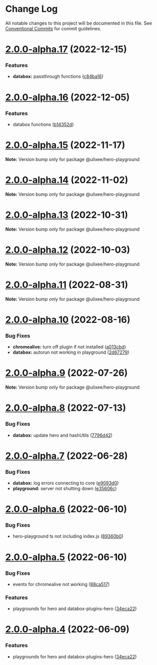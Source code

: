 # Change Log

All notable changes to this project will be documented in this file.
See [Conventional Commits](https://conventionalcommits.org) for commit guidelines.

# [2.0.0-alpha.17](https://github.com/ulixee/platform/compare/v2.0.0-alpha.16...v2.0.0-alpha.17) (2022-12-15)


### Features

* **databox:** passthrough functions ([c84ba16](https://github.com/ulixee/platform/commit/c84ba168265ebdb167e6ceeb5e3f6bd116760710))





# [2.0.0-alpha.16](https://github.com/ulixee/platform/compare/v2.0.0-alpha.15...v2.0.0-alpha.16) (2022-12-05)


### Features

* databox functions ([b14352d](https://github.com/ulixee/platform/commit/b14352d8160de6667e05bdbf86b6b6df32d056e4))





# [2.0.0-alpha.15](https://github.com/ulixee/platform/compare/v2.0.0-alpha.14...v2.0.0-alpha.15) (2022-11-17)

**Note:** Version bump only for package @ulixee/hero-playground





# [2.0.0-alpha.14](https://github.com/ulixee/ulixee/compare/v2.0.0-alpha.13...v2.0.0-alpha.14) (2022-11-02)

**Note:** Version bump only for package @ulixee/hero-playground





# [2.0.0-alpha.13](https://github.com/ulixee/ulixee/compare/v2.0.0-alpha.12...v2.0.0-alpha.13) (2022-10-31)

**Note:** Version bump only for package @ulixee/hero-playground





# [2.0.0-alpha.12](https://github.com/ulixee/ulixee/compare/v2.0.0-alpha.11...v2.0.0-alpha.12) (2022-10-03)

**Note:** Version bump only for package @ulixee/hero-playground





# [2.0.0-alpha.11](https://github.com/ulixee/ulixee/compare/v2.0.0-alpha.10...v2.0.0-alpha.11) (2022-08-31)

**Note:** Version bump only for package @ulixee/hero-playground





# [2.0.0-alpha.10](https://github.com/ulixee/ulixee/compare/v2.0.0-alpha.9...v2.0.0-alpha.10) (2022-08-16)


### Bug Fixes

* **chromealive:** turn off plugin if not installed ([a013cbd](https://github.com/ulixee/ulixee/commit/a013cbd3eed77262f82c95b86d5081c14bef56a0))
* **databox:** autorun not working in playground ([2d67279](https://github.com/ulixee/ulixee/commit/2d67279f7f7f5150926eea4b4f1ed70efe0f679d))





# [2.0.0-alpha.9](https://github.com/ulixee/ulixee/compare/v2.0.0-alpha.8...v2.0.0-alpha.9) (2022-07-26)

**Note:** Version bump only for package @ulixee/hero-playground





# [2.0.0-alpha.8](https://github.com/ulixee/ulixee/compare/v2.0.0-alpha.7...v2.0.0-alpha.8) (2022-07-13)


### Bug Fixes

* **databox:** update hero and hashUtils ([7796d42](https://github.com/ulixee/ulixee/commit/7796d425e99abf93c2b19f5bacee1553d7e0aae7))





# [2.0.0-alpha.7](https://github.com/ulixee/ulixee/compare/v2.0.0-alpha.6...v2.0.0-alpha.7) (2022-06-28)


### Bug Fixes

* **databox:** log errors connecting to core ([e9093d0](https://github.com/ulixee/ulixee/commit/e9093d07b7f888c591ff3d9a9e4af66650548d93))
* **playground:** server not shutting down ([e35606c](https://github.com/ulixee/ulixee/commit/e35606c2de1b7bf8605c06233a9fee0bcfa61074))





# [2.0.0-alpha.6](https://github.com/ulixee/ulixee/compare/v2.0.0-alpha.5...v2.0.0-alpha.6) (2022-06-10)


### Bug Fixes

* hero-playground ts not including index.js ([89360b0](https://github.com/ulixee/ulixee/commit/89360b000435ec957ce36dde6aff7e33fd00198a))





# [2.0.0-alpha.5](https://github.com/ulixee/ulixee/compare/v2.0.0-alpha.3...v2.0.0-alpha.5) (2022-06-10)


### Bug Fixes

* events for chromealive not working ([88ca517](https://github.com/ulixee/ulixee/commit/88ca517875062ef2975eb441e5f3aa9e6bf6b2e6))


### Features

* playgrounds for hero and databox-plugins-hero ([34eca22](https://github.com/ulixee/ulixee/commit/34eca2237aa92e73794a3b5ea6bcc6eef41a1572))





# [2.0.0-alpha.4](https://github.com/ulixee/ulixee/compare/v2.0.0-alpha.3...v2.0.0-alpha.4) (2022-06-09)


### Features

* playgrounds for hero and databox-plugins-hero ([34eca22](https://github.com/ulixee/ulixee/commit/34eca2237aa92e73794a3b5ea6bcc6eef41a1572))
